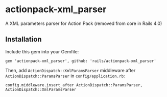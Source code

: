 actionpack-xml\_parser
======================

A XML parameters parser for Action Pack (removed from core in Rails 4.0)

Installation
------------

Include this gem into your Gemfile:

    gem 'actionpack-xml_parser', github: 'rails/actionpack-xml_parser'

Then, add `ActionDispatch::XmlParamsParser` middleware after `ActionDispatch::ParamsParser`
in `config/application.rb`:

    config.middleware.insert_after ActionDispatch::ParamsParser, ActionDispatch::XmlParamsParser
